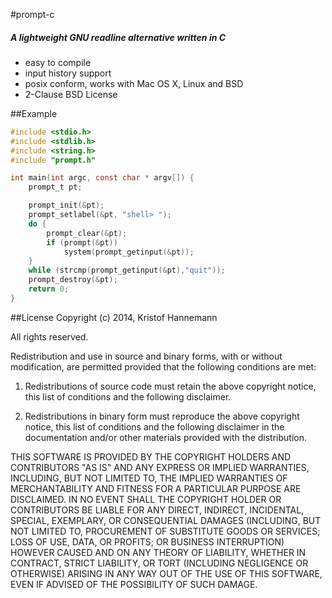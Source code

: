#prompt-c

##### A lightweight GNU readline alternative written in C

- easy to compile
- input history support
- posix conform, works with Mac OS X, Linux and BSD
- 2-Clause BSD License

##Example

```c
#include <stdio.h>
#include <stdlib.h>
#include <string.h>
#include "prompt.h"

int main(int argc, const char * argv[]) {
    prompt_t pt;

    prompt_init(&pt);
    prompt_setlabel(&pt, "shell> ");
    do {
        prompt_clear(&pt);
        if (prompt(&pt))
            system(prompt_getinput(&pt));
    }
    while (strcmp(prompt_getinput(&pt),"quit"));
    prompt_destroy(&pt);
    return 0;
}
```

##License
Copyright (c) 2014, Kristof Hannemann

All rights reserved.

Redistribution and use in source and binary forms, with or without modification, are permitted provided that the following conditions are met:

1. Redistributions of source code must retain the above copyright notice, this list of conditions and the following disclaimer.

2. Redistributions in binary form must reproduce the above copyright notice, this list of conditions and the following disclaimer in the documentation and/or other materials provided with the distribution.

THIS SOFTWARE IS PROVIDED BY THE COPYRIGHT HOLDERS AND CONTRIBUTORS "AS IS" AND ANY EXPRESS OR IMPLIED WARRANTIES, INCLUDING, BUT NOT LIMITED TO, THE IMPLIED WARRANTIES OF MERCHANTABILITY AND FITNESS FOR A PARTICULAR PURPOSE ARE DISCLAIMED. IN NO EVENT SHALL THE COPYRIGHT HOLDER OR CONTRIBUTORS BE LIABLE FOR ANY DIRECT, INDIRECT, INCIDENTAL, SPECIAL, EXEMPLARY, OR CONSEQUENTIAL DAMAGES (INCLUDING, BUT NOT LIMITED TO, PROCUREMENT OF SUBSTITUTE GOODS OR SERVICES; LOSS OF USE, DATA, OR PROFITS; OR BUSINESS INTERRUPTION) HOWEVER CAUSED AND ON ANY THEORY OF LIABILITY, WHETHER IN CONTRACT, STRICT LIABILITY, OR TORT (INCLUDING NEGLIGENCE OR OTHERWISE) ARISING IN ANY WAY OUT OF THE USE OF THIS SOFTWARE, EVEN IF ADVISED OF THE POSSIBILITY OF SUCH DAMAGE.
